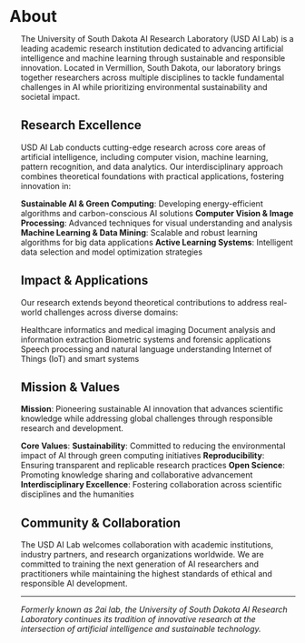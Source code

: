 
<div align="left">
  <h1 style="display: inline; margin: 0;">About</h1>
</div>
<div style="margin-left: 20px;">


The University of South Dakota AI Research Laboratory (USD AI Lab) is a leading academic research institution dedicated to advancing artificial intelligence and machine learning through sustainable and responsible innovation. Located in Vermillion, South Dakota, our laboratory brings together researchers across multiple disciplines to tackle fundamental challenges in AI while prioritizing environmental sustainability and societal impact.

## Research Excellence

USD AI Lab conducts cutting-edge research across core areas of artificial intelligence, including computer vision, machine learning, pattern recognition, and data analytics. Our interdisciplinary approach combines theoretical foundations with practical applications, fostering innovation in:

 **Sustainable AI & Green Computing**: Developing energy-efficient algorithms and carbon-conscious AI solutions
 **Computer Vision & Image Processing**: Advanced techniques for visual understanding and analysis
 **Machine Learning & Data Mining**: Scalable and robust learning algorithms for big data applications
 **Active Learning Systems**: Intelligent data selection and model optimization strategies

## Impact & Applications

Our research extends beyond theoretical contributions to address real-world challenges across diverse domains:

 Healthcare informatics and medical imaging
 Document analysis and information extraction
 Biometric systems and forensic applications
 Speech processing and natural language understanding
 Internet of Things (IoT) and smart systems

## Mission & Values

**Mission**: Pioneering sustainable AI innovation that advances scientific knowledge while addressing global challenges through responsible research and development.

**Core Values**:
**Sustainability**: Committed to reducing the environmental impact of AI through green computing initiatives
**Reproducibility**: Ensuring transparent and replicable research practices
**Open Science**: Promoting knowledge sharing and collaborative advancement
**Interdisciplinary Excellence**: Fostering collaboration across scientific disciplines and the humanities

## Community & Collaboration

The USD AI Lab welcomes collaboration with academic institutions, industry partners, and research organizations worldwide. We are committed to training the next generation of AI researchers and practitioners while maintaining the highest standards of ethical and responsible AI development.

---

*Formerly known as 2ai lab, the University of South Dakota AI Research Laboratory continues its tradition of innovative research at the intersection of artificial intelligence and sustainable technology.*
